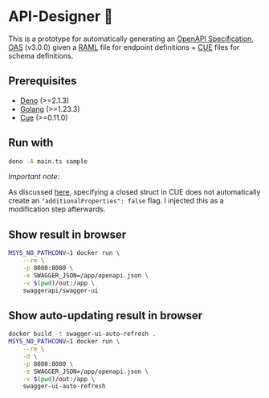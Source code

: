 # API-Designer 🎨
This is a prototype for automatically generating an [OpenAPI Specification, OAS](https://swagger.io/specification/) (v3.0.0) given a [RAML](https://raml.org/) file for endpoint definitions + [CUE](https://cuelang.org/docs/) files for schema definitions.

## Prerequisites

- [Deno](https://docs.deno.com/runtime/getting_started/installation/) (>=2.1.3)
- [Golang](https://go.dev/doc/install) (>=1.23.3)
- [Cue](https://cuelang.org/docs/introduction/installation/) (>=0.11.0)

## Run with

```bash
deno -A main.ts sample
```

_Important note:_

As discussed [here](https://github.com/cue-lang/cue/issues/267#issuecomment-873386839), specifying a closed struct in CUE does not automatically create an `"additionalProperties": false` flag. I injected this as a modification step afterwards.

## Show result in browser

```bash
MSYS_NO_PATHCONV=1 docker run \
    --rm \
    -p 8080:8080 \
    -e SWAGGER_JSON=/app/openapi.json \
    -v $(pwd)/out:/app \
    swaggerapi/swagger-ui
```

## Show auto-updating result in browser

```bash
docker build -t swagger-ui-auto-refresh .
MSYS_NO_PATHCONV=1 docker run \
    --rm \
    -d \
    -p 8080:8080 \
    -e SWAGGER_JSON=/app/openapi.json \
    -v $(pwd)/out:/app \
    swagger-ui-auto-refresh
```